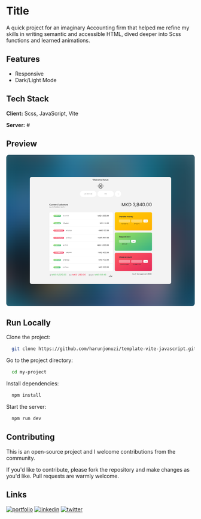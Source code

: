 # Title

A quick project for an imaginary Accounting firm that helped me refine my skills in writing semantic and accessible HTML, dived deeper into Scss functions and learned animations.

## Features

-   Responsive
-   Dark/Light Mode

## Tech Stack

**Client:** Scss, JavaScript, Vite

**Server:** #

## Preview

![Logo](public/img/readme-screenshot1.png)

## Run Locally

Clone the project:

```bash
  git clone https://github.com/harunjonuzi/template-vite-javascript.git
```

Go to the project directory:

```bash
  cd my-project
```

Install dependencies:

```bash
  npm install
```

Start the server:

```bash
  npm run dev
```

## Contributing

This is an open-source project and I welcome contributions from the community.

If you'd like to contribute, please fork the repository and make changes as you'd like. Pull requests are warmly welcome.

## Links

[![portfolio](https://img.shields.io/badge/my_portfolio-000?style=for-the-badge&logo=ko-fi&logoColor=white)](https://harunjonuzi.com/)
[![linkedin](https://img.shields.io/badge/linkedin-0A66C2?style=for-the-badge&logo=linkedin&logoColor=white)](https://www.linkedin.com/in/harunjonuzi)
[![twitter](https://img.shields.io/badge/twitter-1DA1F2?style=for-the-badge&logo=twitter&logoColor=white)](https://x.com/harunjonuzi)
